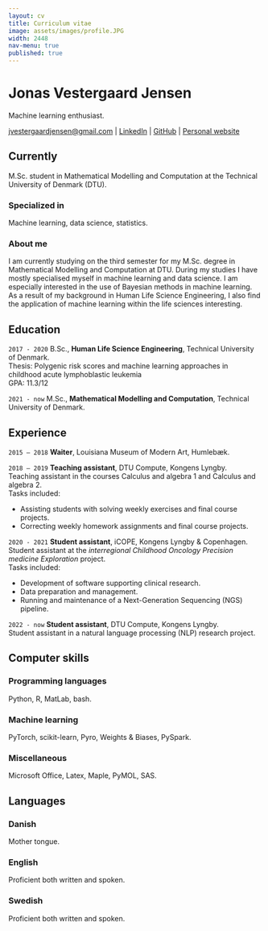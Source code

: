 ```yaml
---
layout: cv
title: Curriculum vitae
image: assets/images/profile.JPG
width: 2448
nav-menu: true
published: true
---
```

# Jonas Vestergaard Jensen
Machine learning enthusiast.

<div id="webaddress">
<a href="mailto:jvestergaardjensen@gmail.com">jvestergaardjensen@gmail.com</a>
| <a href="https://www.linkedin.com/in/jonas-vestergaard-j-b8b5b3156/">LinkedIn</a>
| <a href="https://github.com/jonasvj">GitHub</a>
| <a href="https://jonasvj.github.io">Personal website</a>
</div>


## Currently

M.Sc. student in Mathematical Modelling and Computation at the Technical University of Denmark (DTU).

### Specialized in

Machine learning, data science, statistics. 


### About me

I am currently studying on the third semester for my M.Sc. degree in Mathematical Modelling and Computation at DTU. During my studies I have mostly specialised myself in machine learning and data science. I am especially interested in the use of Bayesian methods in machine learning. As a result of my background in Human Life Science Engineering, I also find the application of machine learning within the life sciences interesting.


## Education

`2017 - 2020`
B.Sc., __Human Life Science Engineering__, Technical University of Denmark.<br>
Thesis: Polygenic risk scores and machine learning approaches in childhood acute lymphoblastic leukemia<br>
GPA: 11.3/12

`2021 - now`
M.Sc., __Mathematical Modelling and Computation__, Technical University of Denmark.


## Experience
`2015 – 2018`
__Waiter__, Louisiana Museum of Modern Art, Humlebæk.

`2018 – 2019`
__Teaching assistant__, DTU Compute, Kongens Lyngby.<br>
Teaching assistant in the courses Calculus and algebra 1 and Calculus and algebra 2.<br>
Tasks included:
- Assisting students with solving weekly exercises and final course projects.
- Correcting weekly homework assignments and final course projects.

`2020 - 2021`
__Student assistant__, iCOPE, Kongens Lyngby & Copenhagen.<br>
Student assistant at the *interregional Childhood Oncology Precision medicine Exploration* project.<br>
Tasks included:
- Development of software supporting clinical research.
- Data preparation and management.
- Running and maintenance of a Next-Generation Sequencing (NGS) pipeline.

`2022 - now`
__Student assistant__, DTU Compute, Kongens Lyngby.<br>
Student assistant in a natural language processing (NLP) research project.

## Computer skills

### Programming languages
Python, R, MatLab, bash.

### Machine learning
PyTorch, scikit-learn, Pyro, Weights & Biases, PySpark.

### Miscellaneous
Microsoft Office, Latex, Maple, PyMOL, SAS.

## Languages

### Danish

Mother tongue.

### English
Proficient both written and spoken.

### Swedish
Proficient both written and spoken.

<!-- ### Footer

Last updated: April 2022 -->